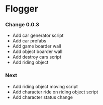 # Flogger

### Change 0.0.3
- Add car generator script
- Add car prefabs
- Add game boarder wall
- Add object boarder wall
- Add destroy cars script
- Add riding object

### Next
- Add riding object moving script
- Add character ride on riding object script
- Add character status change